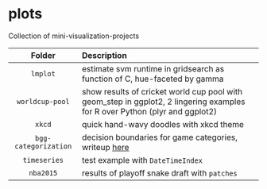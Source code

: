 # plots
Collection of mini-visualization-projects

| Folder        | Description|
|:--------------------: |:----------|
| `lmplot` | estimate svm runtime in gridsearch as function of C, hue-faceted by gamma
| `worldcup-pool` | show results of cricket world cup pool with geom_step in ggplot2, 2 lingering examples for R over Python (plyr and ggplot2) |
| `xkcd` | quick hand-wavy doodles with xkcd theme
| `bgg-categorization` | decision boundaries for game categories, writeup [here](https://boardgamegeek.com/blogpost/40931/fun-categorizing-games-part-2)
| `timeseries` | test example with `DateTimeIndex`
| `nba2015` | results of playoff snake draft with `patches`
